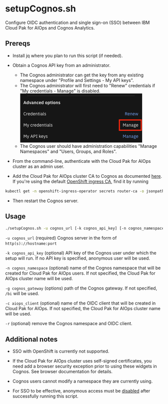 # setupCognos.sh

Configure OIDC authentication and single sign-on (SSO) between IBM Cloud Pak for AIOps and Cognos Analytics.

## Prereqs
- Install jq where you plan to run this script (if needed).
- Obtain a Cognos API key from an administrator.
  - The Cognos administrator can get the key from any existing namespace under "Profile and Settings - My API keys".
  - The Cognos administrator will first need to "Renew" credentials if "My credentials - Manage" is disabled.
  ![credentials](../images/credentials.png)
  - The Cognos user should have administration capabilities "Manage Namespaces" and "Users, Groups, and Roles".
  
- From the command-line, authenticate with the Cloud Pak for AIOps cluster as an admin user.
- Add the Cloud Pak for AIOps cluster CA to Cognos as documented [here](https://www.ibm.com/docs/en/cognos-analytics/12.0.0?topic=servers-copying-ca-certificate-cognos). If you're using 
the default [OpenShift ingress CA](https://docs.openshift.com/container-platform/4.16/security/certificate_types_descriptions/ingress-certificates.html), find it by running

```bash
kubectl get -n openshift-ingress-operator secrets router-ca -o jsonpath={.data."tls\.crt"} | base64 --decode
```
- Then restart the Cognos server.

## Usage
```bash
./setupCognos.sh -u cognos_url [-k cognos_api_key] [-n cognos_namespace] [-g cognos_gateway] [-c aiops_client] [-r]
```

`-u cognos_url` (required) Cognos server in the form of `http(s)://hostname:port`

`-k cognos_api_key` (optional) API key of the Cognos user under which the setup will run. If no API key is specified, anonymous user will be used.

`-n cognos_namespace` (optional) name of the Cognos namespace that will be created for Cloud Pak for AIOps users. If not specified, the Cloud Pak for AIOps cluster name will be used.

`-g cognos_gateway` (options) path of the Cognos gateway.  If not specified, `/bi` will be used.

`-c aiops_client` (optional) name of the OIDC client that will be created in Cloud Pak for AIOps. If not specified, the Cloud Pak for AIOps cluster name will be used.

`-r` (optional) remove the Cognos namespace and OIDC client.

<a id="notes-section"></a>
## Additional notes
- SSO with OpenShift is currently not supported.

- If the Cloud Pak for AIOps cluster uses self-signed certificates, you need add a browser security exception prior to using these widgets in Cognos. See browser documentation for details.

- Cognos users cannot modify a namespace they are currently using.

- For SSO to be effective, anonymous access must be [disabled](https://ibm.biz/BdKKYW) after successfully running this script.
